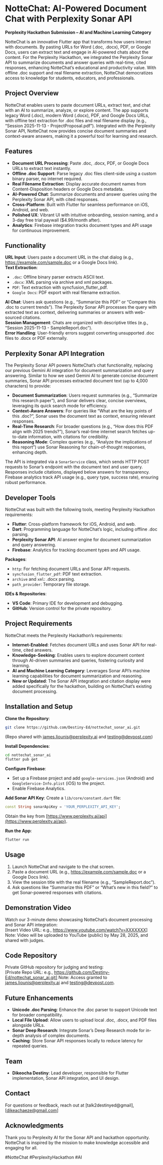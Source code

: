 # NotteChat: AI-Powered Document Chat with Perplexity Sonar API

**Perplexity Hackathon Submission – AI and Machine Learning Category**

NotteChat is an innovative Flutter app that transforms how users interact with documents. By pasting URLs for Word (.doc, .docx), PDF, or Google Docs, users can extract text and engage in AI-powered chats about the content. For the Perplexity Hackathon, we integrated the Perplexity Sonar API to summarize documents and answer queries with real-time, cited responses, enhancing NotteChat’s educational and productivity value. With offline .doc support and real filename extraction, NotteChat democratizes access to knowledge for students, educators, and professionals.

## Project Overview

NotteChat enables users to paste document URLs, extract text, and chat with an AI to summarize, analyze, or explore content. The app supports legacy Word (.doc), modern Word (.docx), PDF, and Google Docs URLs, with offline text extraction for .doc files and real filename display (e.g., “Session 2025-11-13 - ProjectProposal.pdf”). Integrated with the Perplexity Sonar API, NotteChat now provides concise document summaries and context-aware answers, making it a powerful tool for learning and research.

## Features

- **Document URL Processing**: Paste .doc, .docx, PDF, or Google Docs URLs to extract text instantly.
- **Offline .doc Support**: Parse legacy .doc files client-side using a custom binary parser, no internet required.
- **Real Filename Extraction**: Display accurate document names from Content-Disposition headers or Google Docs metadata.
- **AI-Powered Chat**: Summarize documents and answer queries using the Perplexity Sonar API, with cited responses.
- **Cross-Platform**: Built with Flutter for seamless performance on iOS, Android, and web.
- **Polished UX**: Vibrant UI with intuitive onboarding, session naming, and a 3-day free trial paywall ($4.99/month after).
- **Analytics**: Firebase integration tracks document types and API usage for continuous improvement.

## Functionality

**URL Input**: Users paste a document URL in the chat dialog (e.g., https://example.com/sample.doc or a Google Docs link).  
**Text Extraction**:
- `.doc`: Offline binary parser extracts ASCII text.
- `.docx`: XML parsing via archive and xml packages.
- `PDF`: Text extraction with syncfusion_flutter_pdf.
- `Google Docs`: PDF export with real filename extraction.

**AI Chat**: Users ask questions (e.g., “Summarize this PDF” or “Compare this .doc to current trends”). The Perplexity Sonar API processes the query with extracted text as context, delivering summaries or answers with web-sourced citations.  
**Session Management**: Chats are organized with descriptive titles (e.g., “Session 2025-11-13 - SampleReport.doc”).  
**Error Handling**: User-friendly errors suggest converting unsupported .doc files to .docx or PDF externally.

## Perplexity Sonar API Integration

The Perplexity Sonar API powers NotteChat’s chat functionality, replacing our previous Gemini AI integration for document summarization and query answering. Similar to how we used Gemini AI to generate concise document summaries, Sonar API processes extracted document text (up to 4,000 characters) to provide:

- **Document Summarization**: Users request summaries (e.g., “Summarize this research paper”), and Sonar delivers clear, concise overviews, leveraging its quick search mode for efficiency.
- **Context-Aware Answers**: For queries like “What are the key points of this .doc?”, Sonar uses the document text as context, ensuring relevant responses.
- **Real-Time Research**: For broader questions (e.g., “How does this PDF align with 2025 trends?”), Sonar’s real-time internet search fetches up-to-date information, with citations for credibility.
- **Reasoning Mode**: Complex queries (e.g., “Analyze the implications of this report”) use Sonar Reasoning for chain-of-thought responses, enhancing depth.

The API is integrated via a `SonarService` class, which sends HTTP POST requests to Sonar’s endpoint with the document text and user query. Responses include citations, displayed below answers for transparency. Firebase analytics track API usage (e.g., query type, success rate), ensuring robust performance.

## Developer Tools

NotteChat was built with the following tools, meeting Perplexity Hackathon requirements:

- **Flutter**: Cross-platform framework for iOS, Android, and web.
- **Dart**: Programming language for NotteChat’s logic, including offline .doc parsing.
- **Perplexity Sonar API**: AI answer engine for document summarization and query answering.
- **Firebase**: Analytics for tracking document types and API usage.

**Packages**:
- `http`: For fetching document URLs and Sonar API requests.
- `syncfusion_flutter_pdf`: PDF text extraction.
- `archive` and `xml`: .docx parsing.
- `path_provider`: Temporary file storage.

**IDEs & Repositories**:
- **VS Code**: Primary IDE for development and debugging.
- **GitHub**: Version control for the private repository.

## Project Requirements

NotteChat meets the Perplexity Hackathon’s requirements:

- **Internet-Enabled**: Fetches document URLs and uses Sonar API for real-time, cited answers.
- **Knowledge-Seeking**: Enables users to explore document content through AI-driven summaries and queries, fostering curiosity and learning.
- **AI and Machine Learning Category**: Leverages Sonar API’s machine learning capabilities for document summarization and reasoning.
- **New or Updated**: The Sonar API integration and citation display were added specifically for the hackathon, building on NotteChat’s existing document processing.

## Installation and Setup

**Clone the Repository**:
```bash
git clone https://github.com/Destiny-Ed/nottechat_sonar_ai.git
```
(Repo shared with james.liounis@perplexity.ai and testing@devpost.com)

**Install Dependencies**:
```bash
cd nottechat_sonar_ai
flutter pub get
```

**Configure Firebase**:
- Set up a Firebase project and add `google-services.json` (Android) and `GoogleService-Info.plist` (iOS) to the project.
- Enable Firebase Analytics.

**Add Sonar API Key**:
Create a `lib/core/constant.dart` file:
```dart
const String sonarApiKey = 'YOUR_PERPLEXITY_API_KEY';
```
Obtain the key from [https://www.perplexity.ai/api](https://www.perplexity.ai/api).

**Run the App**:
```bash
flutter run
```

## Usage

1. Launch NotteChat and navigate to the chat screen.
2. Paste a document URL (e.g., https://example.com/sample.doc or a Google Docs link).
3. View the session title with the real filename (e.g., “SampleReport.doc”).
4. Ask questions like “Summarize this PDF” or “What’s new in this field?” to get Sonar-powered responses with citations.


## Demonstration Video

Watch our 3-minute demo showcasing NotteChat’s document processing and Sonar API integration:  
[Insert Video URL: e.g., https://www.youtube.com/watch?v=XXXXXXX]  
Note: Video will be uploaded to YouTube (public) by May 28, 2025, and shared with judges.

## Code Repository

Private GitHub repository for judging and testing:  
[Private Repo URL: e.g., https://github.com/Destiny-Ed/nottechat_sonar_ai.git]
Note: Access granted to james.liounis@perplexity.ai and testing@devpost.com.

## Future Enhancements

- **Unicode .doc Parsing**: Enhance the .doc parser to support Unicode text for broader compatibility.
- **Local File Upload**: Allow users to upload local .doc, .docx, and PDF files alongside URLs.
- **Sonar Deep Research**: Integrate Sonar’s Deep Research mode for in-depth analysis of complex documents.
- **Caching**: Store Sonar API responses locally to reduce latency for repeated queries.

## Team

- **Dikeocha Destiny**: Lead developer, responsible for Flutter implementation, Sonar API integration, and UI design.

## Contact

For questions or feedback, reach out at [talk2destinyed@gmail], [dikeachaeze@gmail.com]

## Acknowledgments

Thank you to Perplexity AI for the Sonar API and hackathon opportunity. NotteChat is inspired by the mission to make knowledge accessible and engaging for all.

#NotteChat #PerplexityHackathon #AI
